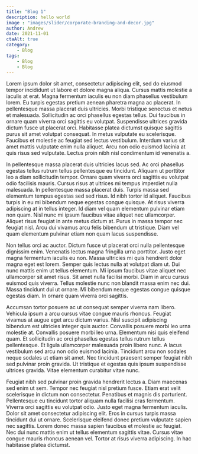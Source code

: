 ```yaml
---
title: "Blog 1"
description: hello world
image : "images/slider/corporate-branding-and-decor.jpg"
author: Andrew
date: 2021-11-01
ctaAlt: true
category:
    - Blog
tags:
    - Blog
    - Blog
---
```

Lorem ipsum dolor sit amet, consectetur adipiscing elit, sed do eiusmod tempor incididunt ut labore et dolore magna aliqua. Cursus mattis molestie a iaculis at erat. Magna fermentum iaculis eu non diam phasellus vestibulum lorem. Eu turpis egestas pretium aenean pharetra magna ac placerat. In pellentesque massa placerat duis ultricies. Morbi tristique senectus et netus et malesuada. Sollicitudin ac orci phasellus egestas tellus. Dui faucibus in ornare quam viverra orci sagittis eu volutpat. Suspendisse ultrices gravida dictum fusce ut placerat orci. Habitasse platea dictumst quisque sagittis purus sit amet volutpat consequat. In metus vulputate eu scelerisque. Faucibus et molestie ac feugiat sed lectus vestibulum. Interdum varius sit amet mattis vulputate enim nulla aliquet. Arcu non odio euismod lacinia at quis risus sed vulputate. Lectus proin nibh nisl condimentum id venenatis a.

In pellentesque massa placerat duis ultricies lacus sed. Ac orci phasellus egestas tellus rutrum tellus pellentesque eu tincidunt. Aliquam ut porttitor leo a diam sollicitudin tempor. Ornare quam viverra orci sagittis eu volutpat odio facilisis mauris. Cursus risus at ultrices mi tempus imperdiet nulla malesuada. In pellentesque massa placerat duis. Turpis massa sed elementum tempus egestas sed sed risus. Id nibh tortor id aliquet. Faucibus turpis in eu mi bibendum neque egestas congue quisque. At risus viverra adipiscing at in tellus integer. Id diam vel quam elementum pulvinar etiam non quam. Nisl nunc mi ipsum faucibus vitae aliquet nec ullamcorper. Aliquet risus feugiat in ante metus dictum at. Purus in massa tempor nec feugiat nisl. Arcu dui vivamus arcu felis bibendum ut tristique. Diam vel quam elementum pulvinar etiam non quam lacus suspendisse.

Non tellus orci ac auctor. Dictum fusce ut placerat orci nulla pellentesque dignissim enim. Venenatis lectus magna fringilla urna porttitor. Justo eget magna fermentum iaculis eu non. Massa ultricies mi quis hendrerit dolor magna eget est lorem. Semper quis lectus nulla at volutpat diam ut. Dui nunc mattis enim ut tellus elementum. Mi ipsum faucibus vitae aliquet nec ullamcorper sit amet risus. Sit amet nulla facilisi morbi. Diam in arcu cursus euismod quis viverra. Tellus molestie nunc non blandit massa enim nec dui. Massa tincidunt dui ut ornare. Mi bibendum neque egestas congue quisque egestas diam. In ornare quam viverra orci sagittis.

Accumsan tortor posuere ac ut consequat semper viverra nam libero. Vehicula ipsum a arcu cursus vitae congue mauris rhoncus. Feugiat vivamus at augue eget arcu dictum varius. Nisl suscipit adipiscing bibendum est ultricies integer quis auctor. Convallis posuere morbi leo urna molestie at. Convallis posuere morbi leo urna. Elementum nisi quis eleifend quam. Et sollicitudin ac orci phasellus egestas tellus rutrum tellus pellentesque. Et ligula ullamcorper malesuada proin libero nunc. A lacus vestibulum sed arcu non odio euismod lacinia. Tincidunt arcu non sodales neque sodales ut etiam sit amet. Nec tincidunt praesent semper feugiat nibh sed pulvinar proin gravida. Ut tristique et egestas quis ipsum suspendisse ultrices gravida. Vitae elementum curabitur vitae nunc.

Feugiat nibh sed pulvinar proin gravida hendrerit lectus a. Diam maecenas sed enim ut sem. Tempor nec feugiat nisl pretium fusce. Etiam erat velit scelerisque in dictum non consectetur. Penatibus et magnis dis parturient. Pellentesque eu tincidunt tortor aliquam nulla facilisi cras fermentum. Viverra orci sagittis eu volutpat odio. Justo eget magna fermentum iaculis. Dolor sit amet consectetur adipiscing elit. Eros in cursus turpis massa tincidunt dui ut ornare. Scelerisque eleifend donec pretium vulputate sapien nec sagittis. Lorem donec massa sapien faucibus et molestie ac feugiat. Nec dui nunc mattis enim ut tellus elementum sagittis vitae. Cursus vitae congue mauris rhoncus aenean vel. Tortor at risus viverra adipiscing. In hac habitasse platea dictumst.